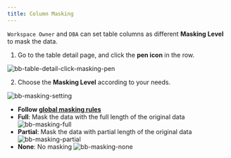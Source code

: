 ```yaml
---
title: Column Masking
---
```


<EnterpriseOnlyBlock />

`Workspace Owner` and `DBA` can set table columns as different **Masking Level** to mask the data.

1. Go to the table detail page, and click the **pen icon** in the row.

![bb-table-detail-click-masking-pen](/content/docs/security/data-masking/bb-table-detail-click-masking-pen.webp)

2. Choose the **Masking Level** according to your needs.

![bb-masking-setting](/content/docs/security/data-masking/bb-masking-setting.webp)

  - **Follow [global masking rules](../global-masking-rule)**
  - **Full**: Mask the data with the full length of the original data
    ![bb-masking-full](/content/docs/security/data-masking/bb-masking-full.webp)
  - **Partial**: Mask the data with partial length of the original data
    ![bb-masking-partial](/content/docs/security/data-masking/bb-masking-partial.webp)
  - **None**: No masking
    ![bb-masking-none](/content/docs/security/data-masking/bb-masking-none.webp)

